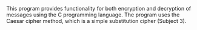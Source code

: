 This program provides functionality for both encryption and decryption of messages using the C programming language. The program uses the Caesar cipher method, which is a simple substitution cipher (Subject 3).
